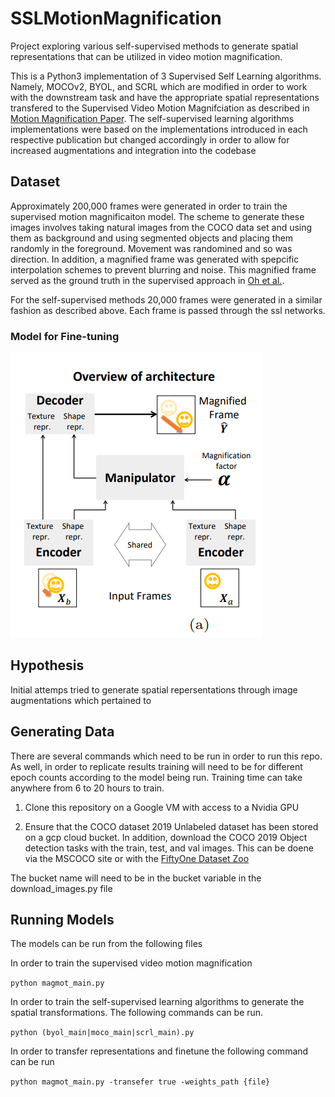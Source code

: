 # SSLMotionMagnification

Project exploring various self-supervised methods to generate spatial representations that can be utilized in video motion magnification.

This is a Python3 implementation of 3 Supervised Self Learning algorithms. Namely, MOCOv2, BYOL, and SCRL which are modified in order to work with the downstream task and have the appropriate spatial representations transfered to the Supervised Video Motion Magnifciation as described in [Motion Magnification Paper](https://arxiv.org/pdf/1804.02684.pdf). The self-supervised learning algorithms implementations were based on the implementations introduced in each respective publication but changed accordingly in order to allow for increased augmentations and integration into the codebase

## Dataset

Approximately 200,000 frames were generated in order to train the supervised motion magnificaiton model. The scheme to generate these images involves taking natural images from the COCO data set and using them as background and using segmented objects and placing them randomly in the foreground. Movement was randomined and so was direction. In addition, a magnified frame was generated with spepcific interpolation schemes to prevent blurring and noise. This magnified frame served as the ground truth in the supervised approach in [Oh et al.](https://arxiv.org/pdf/1804.02684.pdf).

For the self-supervised methods 20,000 frames were generated in a similar fashion as described above. Each frame is passed through the ssl networks.

### Model for Fine-tuning
![figure](Fig2.png)

## Hypothesis

Initial attemps tried to generate spatial repersentations through image augmentations which pertained to 

## Generating Data
There are several commands which need to be run in order to run this repo. As well, in order to replicate results training will need to be for different epoch counts according to the model being run. Training time can take anywhere from 6 to 20 hours to train.

1. Clone this repository on a Google VM with access to a Nvidia GPU

2. Ensure that the COCO dataset 2019 Unlabeled dataset has been stored on a gcp cloud bucket. In addition, download the COCO 2019 Object detection tasks with the train, test, and val images. This can be doene via the MSCOCO site or with the [FiftyOne Dataset Zoo](https://voxel51.com/docs/fiftyone/user_guide/dataset_zoo/index.html)

The bucket name will need to be in the bucket variable in the download_images.py file

## Running Models

The models can be run from the following files

In order to train the supervised video motion magnification 

```python magmot_main.py```

In order to train the self-supervised learning algorithms to generate the spatial transformations. The following commands can be run.

```python (byol_main|moco_main|scrl_main).py```

In order to transfer representations and finetune the following command can be run

```python magmot_main.py -transefer true -weights_path {file}```